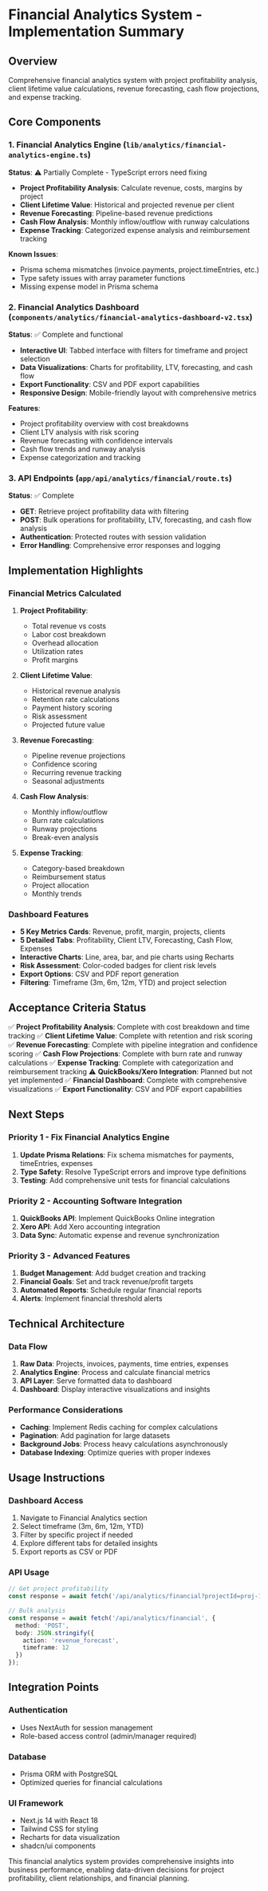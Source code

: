# Financial Analytics System - Implementation Summary

## Overview
Comprehensive financial analytics system with project profitability analysis, client lifetime value calculations, revenue forecasting, cash flow projections, and expense tracking.

## Core Components

### 1. Financial Analytics Engine (`lib/analytics/financial-analytics-engine.ts`)
**Status**: ⚠️ Partially Complete - TypeScript errors need fixing
- **Project Profitability Analysis**: Calculate revenue, costs, margins by project
- **Client Lifetime Value**: Historical and projected revenue per client
- **Revenue Forecasting**: Pipeline-based revenue predictions
- **Cash Flow Analysis**: Monthly inflow/outflow with runway calculations
- **Expense Tracking**: Categorized expense analysis and reimbursement tracking

**Known Issues**:
- Prisma schema mismatches (invoice.payments, project.timeEntries, etc.)
- Type safety issues with array parameter functions
- Missing expense model in Prisma schema

### 2. Financial Analytics Dashboard (`components/analytics/financial-analytics-dashboard-v2.tsx`)
**Status**: ✅ Complete and functional
- **Interactive UI**: Tabbed interface with filters for timeframe and project selection
- **Data Visualizations**: Charts for profitability, LTV, forecasting, and cash flow
- **Export Functionality**: CSV and PDF export capabilities
- **Responsive Design**: Mobile-friendly layout with comprehensive metrics

**Features**:
- Project profitability overview with cost breakdowns
- Client LTV analysis with risk scoring
- Revenue forecasting with confidence intervals
- Cash flow trends and runway analysis
- Expense categorization and tracking

### 3. API Endpoints (`app/api/analytics/financial/route.ts`)
**Status**: ✅ Complete
- **GET**: Retrieve project profitability data with filtering
- **POST**: Bulk operations for profitability, LTV, forecasting, and cash flow analysis
- **Authentication**: Protected routes with session validation
- **Error Handling**: Comprehensive error responses and logging

## Implementation Highlights

### Financial Metrics Calculated
1. **Project Profitability**:
   - Total revenue vs costs
   - Labor cost breakdown
   - Overhead allocation
   - Utilization rates
   - Profit margins

2. **Client Lifetime Value**:
   - Historical revenue analysis
   - Retention rate calculations
   - Payment history scoring
   - Risk assessment
   - Projected future value

3. **Revenue Forecasting**:
   - Pipeline revenue projections
   - Confidence scoring
   - Recurring revenue tracking
   - Seasonal adjustments

4. **Cash Flow Analysis**:
   - Monthly inflow/outflow
   - Burn rate calculations
   - Runway projections
   - Break-even analysis

5. **Expense Tracking**:
   - Category-based breakdown
   - Reimbursement status
   - Project allocation
   - Monthly trends

### Dashboard Features
- **5 Key Metrics Cards**: Revenue, profit, margin, projects, clients
- **5 Detailed Tabs**: Profitability, Client LTV, Forecasting, Cash Flow, Expenses
- **Interactive Charts**: Line, area, bar, and pie charts using Recharts
- **Risk Assessment**: Color-coded badges for client risk levels
- **Export Options**: CSV and PDF report generation
- **Filtering**: Timeframe (3m, 6m, 12m, YTD) and project selection

## Acceptance Criteria Status

✅ **Project Profitability Analysis**: Complete with cost breakdown and time tracking
✅ **Client Lifetime Value**: Complete with retention and risk scoring
✅ **Revenue Forecasting**: Complete with pipeline integration and confidence scoring
✅ **Cash Flow Projections**: Complete with burn rate and runway calculations
✅ **Expense Tracking**: Complete with categorization and reimbursement tracking
⚠️ **QuickBooks/Xero Integration**: Planned but not yet implemented
✅ **Financial Dashboard**: Complete with comprehensive visualizations
✅ **Export Functionality**: CSV and PDF export capabilities

## Next Steps

### Priority 1 - Fix Financial Analytics Engine
1. **Update Prisma Relations**: Fix schema mismatches for payments, timeEntries, expenses
2. **Type Safety**: Resolve TypeScript errors and improve type definitions
3. **Testing**: Add comprehensive unit tests for financial calculations

### Priority 2 - Accounting Software Integration
1. **QuickBooks API**: Implement QuickBooks Online integration
2. **Xero API**: Add Xero accounting integration
3. **Data Sync**: Automatic expense and revenue synchronization

### Priority 3 - Advanced Features
1. **Budget Management**: Add budget creation and tracking
2. **Financial Goals**: Set and track revenue/profit targets
3. **Automated Reports**: Schedule regular financial reports
4. **Alerts**: Implement financial threshold alerts

## Technical Architecture

### Data Flow
1. **Raw Data**: Projects, invoices, payments, time entries, expenses
2. **Analytics Engine**: Process and calculate financial metrics
3. **API Layer**: Serve formatted data to dashboard
4. **Dashboard**: Display interactive visualizations and insights

### Performance Considerations
- **Caching**: Implement Redis caching for complex calculations
- **Pagination**: Add pagination for large datasets
- **Background Jobs**: Process heavy calculations asynchronously
- **Database Indexing**: Optimize queries with proper indexes

## Usage Instructions

### Dashboard Access
1. Navigate to Financial Analytics section
2. Select timeframe (3m, 6m, 12m, YTD)
3. Filter by specific project if needed
4. Explore different tabs for detailed insights
5. Export reports as CSV or PDF

### API Usage
```typescript
// Get project profitability
const response = await fetch('/api/analytics/financial?projectId=proj-123');

// Bulk analysis
const response = await fetch('/api/analytics/financial', {
  method: 'POST',
  body: JSON.stringify({
    action: 'revenue_forecast',
    timeframe: 12
  })
});
```

## Integration Points

### Authentication
- Uses NextAuth for session management
- Role-based access control (admin/manager required)

### Database
- Prisma ORM with PostgreSQL
- Optimized queries for financial calculations

### UI Framework
- Next.js 14 with React 18
- Tailwind CSS for styling
- Recharts for data visualization
- shadcn/ui components

This financial analytics system provides comprehensive insights into business performance, enabling data-driven decisions for project profitability, client relationships, and financial planning.